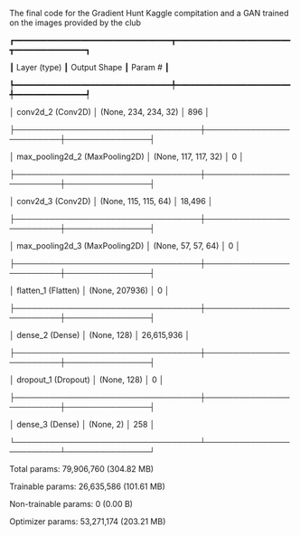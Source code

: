 The final code for the Gradient Hunt Kaggle compitation and a GAN trained on the images provided by the club

┏━━━━━━━━━━━━━━━━━━━━━━━━━━━━━━━━━┳━━━━━━━━━━━━━━━━━━━━━━━━┳━━━━━━━━━━━━━━━┓

┃ Layer (type)                    ┃ Output Shape           ┃       Param # ┃

┡━━━━━━━━━━━━━━━━━━━━━━━━━━━━━━━━━╇━━━━━━━━━━━━━━━━━━━━━━━━╇━━━━━━━━━━━━━━━┩

│ conv2d_2 (Conv2D)               │ (None, 234, 234, 32)   │           896 │

├─────────────────────────────────┼────────────────────────┼───────────────┤

│ max_pooling2d_2 (MaxPooling2D)  │ (None, 117, 117, 32)   │             0 │

├─────────────────────────────────┼────────────────────────┼───────────────┤

│ conv2d_3 (Conv2D)               │ (None, 115, 115, 64)   │        18,496 │

├─────────────────────────────────┼────────────────────────┼───────────────┤

│ max_pooling2d_3 (MaxPooling2D)  │ (None, 57, 57, 64)     │             0 │

├─────────────────────────────────┼────────────────────────┼───────────────┤

│ flatten_1 (Flatten)             │ (None, 207936)         │             0 │

├─────────────────────────────────┼────────────────────────┼───────────────┤

│ dense_2 (Dense)                 │ (None, 128)            │    26,615,936 │

├─────────────────────────────────┼────────────────────────┼───────────────┤

│ dropout_1 (Dropout)             │ (None, 128)            │             0 │

├─────────────────────────────────┼────────────────────────┼───────────────┤

│ dense_3 (Dense)                 │ (None, 2)              │           258 │

└─────────────────────────────────┴────────────────────────┴───────────────┘

 Total params: 79,906,760 (304.82 MB)
 
 Trainable params: 26,635,586 (101.61 MB)
 
 Non-trainable params: 0 (0.00 B)
 
 Optimizer params: 53,271,174 (203.21 MB)
 
